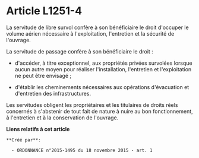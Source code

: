# Article L1251-4

La servitude de libre survol confère à son bénéficiaire le droit d'occuper le volume aérien nécessaire à l'exploitation,
l'entretien et la sécurité de l'ouvrage.

La servitude de passage confère à son bénéficiaire le droit :

- d'accéder, à titre exceptionnel, aux propriétés privées survolées lorsque aucun autre moyen pour réaliser l'installation,
l'entretien et l'exploitation ne peut être envisagé ;

- d'établir les cheminements nécessaires aux opérations d'évacuation et d'entretien des infrastructures.

Les servitudes obligent les propriétaires et les titulaires de droits réels concernés à s'abstenir de tout fait de nature à
nuire au bon fonctionnement, à l'entretien et à la conservation de l'ouvrage.

**Liens relatifs à cet article**

	**Créé par**:

	  - ORDONNANCE n°2015-1495 du 18 novembre 2015 - art. 1
